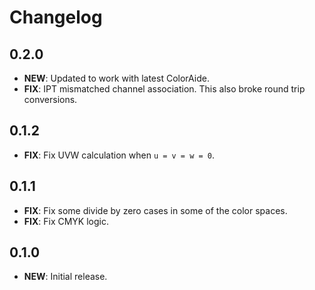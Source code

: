 # Changelog

## 0.2.0

- **NEW**: Updated to work with latest ColorAide.
- **FIX**: IPT mismatched channel association. This also broke round trip conversions.

## 0.1.2

- **FIX**: Fix UVW calculation when `u = v = w = 0`.

## 0.1.1

- **FIX**: Fix some divide by zero cases in some of the color spaces.
- **FIX**: Fix CMYK logic.

## 0.1.0

- **NEW**: Initial release.
